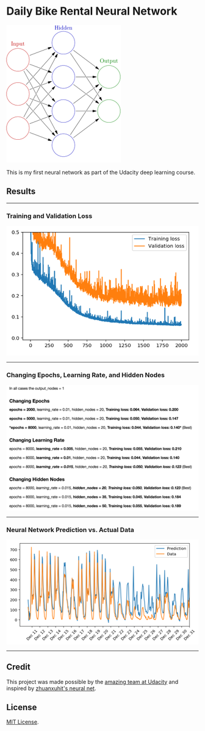 # Daily Bike Rental Neural Network

![neural network](images/neural_net.png)

This is my first neural network as part of the Udacity deep learning course.

## Results

<hr />

### Training and Validation Loss

![training and validation loss](images/training_validation_loss.png)

<hr />

### Changing Epochs, Learning Rate, and Hidden Nodes

![epochs, learning rate, hiddden nodes](images/epochs_lr_hidden.png)

<hr />

### Neural Network Prediction vs. Actual Data

![prediction vs data](images/prediction_vs_data.png)

<hr />

## Credit

This project was made possible by the [amazing team at Udacity](https://www.udacity.com/course/deep-learning-nanodegree-foundation--nd101) and inspired by [zhuanxuhit's neural net](https://github.com/zhuanxuhit/dlnd-your-first-neural-network).

## License

[MIT License](LICENSE).

